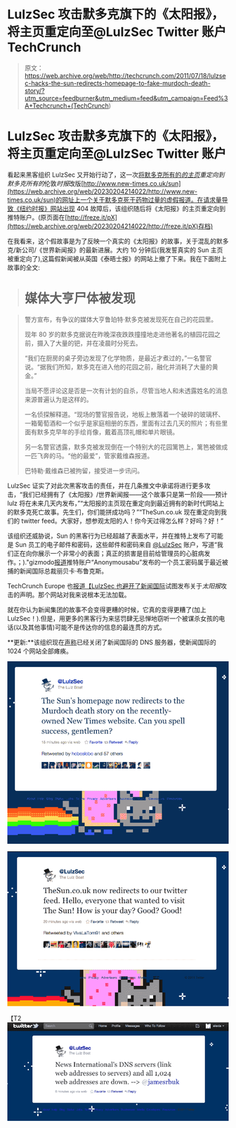 # LulzSec 攻击默多克旗下的《太阳报》，将主页重定向至@LulzSec Twitter 账户 TechCrunch

> 原文：<https://web.archive.org/web/http://techcrunch.com/2011/07/18/lulzsec-hacks-the-sun-redirects-homepage-to-fake-murdoch-death-story/?utm_source=feedburner&utm_medium=feed&utm_campaign=Feed%3A+Techcrunch+(TechCrunch>)

# LulzSec 攻击默多克旗下的《太阳报》，将主页重定向至@LulzSec Twitter 账户

看起来黑客组织 LulzSec 又开始行动了，这一次[将默多克所有的*的*](https://web.archive.org/web/20230204214022/http://twitter.com/#!/LulzSec/status/93071284837154816)*[主页](https://web.archive.org/web/20230204214022/http://www.thesun.co.uk/sol/homepage/)重定向到默多克所有的*伦敦*时报*改版[http://www.new-times.co.uk/sun](https://web.archive.org/web/20230204214022/http://www.new-times.co.uk/sun)的网址上一个关于默多克死于药物过量的虚假报道。在请求量导致《纽约时报》网站出现 404 故障后，该组织随后将《太阳报》的主页重定向到推特账户。(原页面在[http://freze.it/pX](https://web.archive.org/web/20230204214022/http://freze.it/pX)存档)

在我看来，这个假故事是为了反映一个真实的《太阳报》的故事，关于混乱的默多克/新公司/《世界新闻报》的最新进展。大约 10 分钟后(我发誓真实的 Sun 主页被重定向了),这篇假新闻被从英国《泰晤士报》的网站上撤了下来。我在下面附上故事的全文:

> # 媒体大亨尸体被发现

> 警方宣布，有争议的媒体大亨鲁珀特·默多克被发现死在自己的花园里。
> 
> 现年 80 岁的默多克据说在昨晚深夜跌跌撞撞地走进他著名的植园花园之前，摄入了大量的钯，并在凌晨时分死去。
> 
> “我们在厨房的桌子旁边发现了化学物质，是最近才煮过的，”一名警官说。“据我们所知，默多克在进入他的花园之前，融化并消耗了大量的黄金。”
> 
> 当局不愿评论这是否是一次有计划的自杀，尽管当地人和未透露姓名的消息来源普遍认为是这样的。
> 
> 一名侦探解释道。“现场的警官报告说，地板上散落着一个破碎的玻璃杯、一箱葡萄酒和一个似乎是家庭相册的东西，里面有过去几天的照片；有些里面有默多克早年的手绘肖像，戴着高顶礼帽和单片眼镜。
> 
> 另一名警官透露，默多克被发现倒在一个特别大的花园篱笆上，篱笆被做成一匹飞奔的马。“他的最爱”，管家戴维森报道。
> 
> 巴特勒·戴维森已被拘留，接受进一步讯问。

LulzSec 证实了对此次黑客攻击的责任，并在几条推文中承诺将进行更多攻击，“我们已经拥有了《太阳报》/世界新闻报——这个故事只是第一阶段——预计 lulz 将在未来几天内发布，”“太阳报的主页现在重定向到最近拥有的新时代网站上的默多克死亡故事。先生们，你们能拼成功吗？”“TheSun.co.uk 现在重定向到我们的 twitter feed。大家好，想参观太阳的人！你今天过得怎么样？好吗？好！”

该组织还威胁说，Sun 的黑客行为已经超越了表面水平，并在推特上发布了可能是 Sun 员工的电子邮件和密码，这些邮件和密码来自 [@LulzSec](https://web.archive.org/web/20230204214022/http://www.twitter.com/lulzsec) 账户，写道“我们正在向你展示一个非常小的表面；真正的损害是目前给管理员的心脏病发作。；)."gizmodo[报道](https://web.archive.org/web/20230204214022/http://gizmodo.com/5822416/antisec-hackers-release-news-of-the-world-chief-rebekah-brooks-email-login)推特账户“Anonymousabu”发布的一个员工密码属于最近被捕的新闻国际总裁丽贝卡·布鲁克斯。

TechCrunch Europe 也[报道【LulzSec 也避开了](https://web.archive.org/web/20230204214022/http://eu.beta.techcrunch.com/2011/07/18/the-suns-site-is-hacked-lulzsec-claims-responsibility/)[新闻国际](https://web.archive.org/web/20230204214022/http://www.newsint.co.uk/)试图发布关于*太阳报*攻击的声明。那个网站对我来说根本无法加载。

就在你认为新闻集团的故事不会变得更糟的时候，它真的变得更糟了(加上 LulzSec！).但是，用更多的黑客行为来惩罚肆无忌惮地窃听一个被谋杀女孩的电话(以及其他事情)可能不是传达你的信息的最连贯的方式。

**更新:**该组织现在[声称](https://web.archive.org/web/20230204214022/http://twitter.com/#!/LulzSec/status/93109433189675009)已经关闭了新闻国际的 DNS 服务器，使新闻国际的 1024 个网站全部瘫痪。

![](img/a3f3958f127c6ccb56103c717bd7e5d8.png)

![](img/4f3e674b1e21b03bf4c5471624f802a0.png)

【T2![](img/68bc21e2ea81956648b7c7bd12806e39.png "Screen shot 2011-07-18 at 5.12.50 PM")